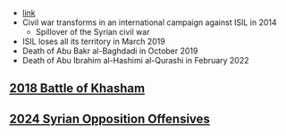 - [link](https://en.wikipedia.org/wiki/Syrian_civil_war)
- Civil war transforms in an international campaign against ISIL in 2014
    - Spillover of the Syrian civil war
- ISIL loses all its territory in March 2019
- Death of Abu Bakr al-Baghdadi in October 2019
- Death of Abu Ibrahim al-Hashimi al-Qurashi in February 2022
## [2018 Battle of Khasham](2018%20Battle%20of%20Khasham)
## [2024 Syrian Opposition Offensives](2024%20Syrian%20Opposition%20Offensives)